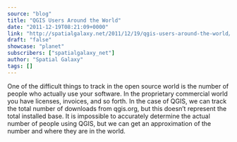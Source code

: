 ```yaml
---
source: "blog"
title: "QGIS Users Around the World"
date: "2011-12-19T08:21:09+0000"
link: "http://spatialgalaxy.net/2011/12/19/qgis-users-around-the-world/"
draft: "false"
showcase: "planet"
subscribers: ["spatialgalaxy_net"]
author: "Spatial Galaxy"
tags: []
---
```


One of the difficult things to track in the open source world is the number of people who actually use your software. In the proprietary commercial world you have licenses, invoices, and so forth. In the case of QGIS, we can track the total number of downloads from qgis.org, but this doesn&rsquo;t represent the total installed base. It is impossible to accurately determine the actual number of people using QGIS, but we can get an approximation of the number and where they are in the world.
